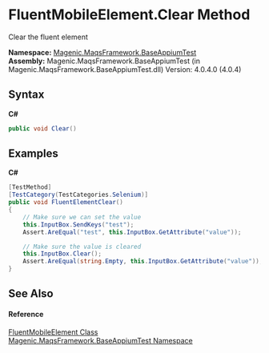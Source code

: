 # FluentMobileElement.Clear Method 
 

Clear the fluent element

**Namespace:**&nbsp;<a href="#/MAQS_4/Appium_AUTOGENERATED/Magenic-MaqsFramework-BaseAppiumTest_Namespace">Magenic.MaqsFramework.BaseAppiumTest</a><br />**Assembly:**&nbsp;Magenic.MaqsFramework.BaseAppiumTest (in Magenic.MaqsFramework.BaseAppiumTest.dll) Version: 4.0.4.0 (4.0.4)

## Syntax

**C#**<br />
``` C#
public void Clear()
```


## Examples

**C#**<br />
``` C#
[TestMethod]
[TestCategory(TestCategories.Selenium)]
public void FluentElementClear()
{
    // Make sure we can set the value
    this.InputBox.SendKeys("test");
    Assert.AreEqual("test", this.InputBox.GetAttribute("value"));

    // Make sure the value is cleared
    this.InputBox.Clear();
    Assert.AreEqual(string.Empty, this.InputBox.GetAttribute("value"));
}
```


## See Also


#### Reference
<a href="#/MAQS_4/Appium_AUTOGENERATED/FluentMobileElement_Class">FluentMobileElement Class</a><br /><a href="#/MAQS_4/Appium_AUTOGENERATED/Magenic-MaqsFramework-BaseAppiumTest_Namespace">Magenic.MaqsFramework.BaseAppiumTest Namespace</a><br />